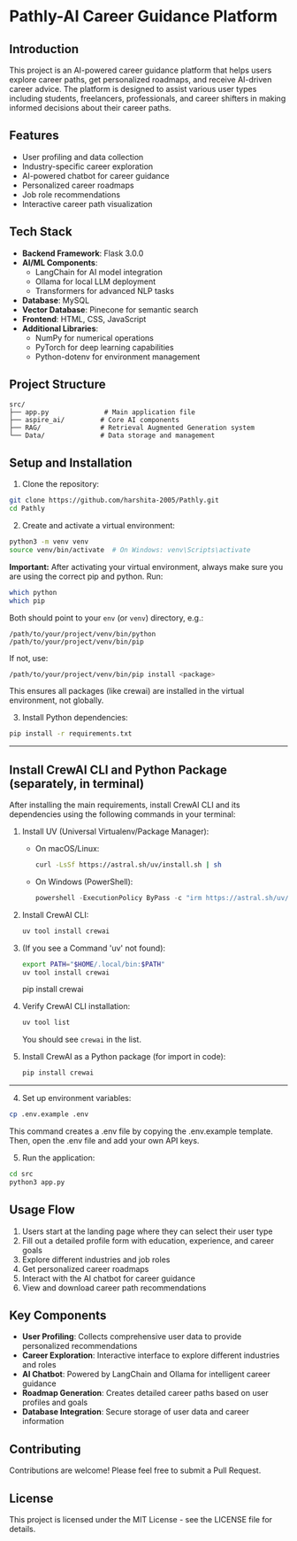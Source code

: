# Pathly-AI Career Guidance Platform

## Introduction
This project is an AI-powered career guidance platform that helps users explore career paths, get personalized roadmaps, and receive AI-driven career advice. The platform is designed to assist various user types including students, freelancers, professionals, and career shifters in making informed decisions about their career paths.

## Features
- User profiling and data collection
- Industry-specific career exploration
- AI-powered chatbot for career guidance
- Personalized career roadmaps
- Job role recommendations
- Interactive career path visualization

## Tech Stack
- **Backend Framework**: Flask 3.0.0
- **AI/ML Components**:
  - LangChain for AI model integration
  - Ollama for local LLM deployment
  - Transformers for advanced NLP tasks
- **Database**: MySQL
- **Vector Database**: Pinecone for semantic search
- **Frontend**: HTML, CSS, JavaScript
- **Additional Libraries**:
  - NumPy for numerical operations
  - PyTorch for deep learning capabilities
  - Python-dotenv for environment management

## Project Structure
```
src/
├── app.py              # Main application file
├── aspire_ai/         # Core AI components
├── RAG/               # Retrieval Augmented Generation system
└── Data/              # Data storage and management
```

## Setup and Installation

1. Clone the repository:
```bash
git clone https://github.com/harshita-2005/Pathly.git
cd Pathly
```

2. Create and activate a virtual environment:
```bash
python3 -m venv venv
source venv/bin/activate  # On Windows: venv\Scripts\activate
```

**Important:**
After activating your virtual environment, always make sure you are using the correct pip and python. Run:
```bash
which python
which pip
```
Both should point to your `env` (or `venv`) directory, e.g.:
```
/path/to/your/project/venv/bin/python
/path/to/your/project/venv/bin/pip
```
If not, use:
```bash
/path/to/your/project/venv/bin/pip install <package>
```
This ensures all packages (like crewai) are installed in the virtual environment, not globally.

3. Install Python dependencies:
```bash
pip install -r requirements.txt
```

---

## Install CrewAI CLI and Python Package (separately, in terminal)

After installing the main requirements, install CrewAI CLI and its dependencies using the following commands in your terminal:

1. Install UV (Universal Virtualenv/Package Manager):
   - On macOS/Linux:
     ```bash
     curl -LsSf https://astral.sh/uv/install.sh | sh
     ```
   - On Windows (PowerShell):
     ```powershell
     powershell -ExecutionPolicy ByPass -c "irm https://astral.sh/uv/install.ps1 | iex"
     ```

2. Install CrewAI CLI:
   ```bash
   uv tool install crewai
   ```

3. (If you see a Command 'uv' not found):
   ```bash
   export PATH="$HOME/.local/bin:$PATH"
   uv tool install crewai
   ```
     pip install crewai
4. Verify CrewAI CLI installation:
   ```bash
   uv tool list
   ```
   You should see `crewai` in the list.

6. Install CrewAI as a Python package (for import in code):
   ```bash
   pip install crewai
   ```


---

4. Set up environment variables:
```bash
cp .env.example .env
```
This command creates a .env file by copying the .env.example template.
Then, open the .env file and add your own API keys.

5. Run the application:
```bash
cd src
python3 app.py
```

## Usage Flow
1. Users start at the landing page where they can select their user type
2. Fill out a detailed profile form with education, experience, and career goals
3. Explore different industries and job roles
4. Get personalized career roadmaps
5. Interact with the AI chatbot for career guidance
6. View and download career path recommendations

## Key Components
- **User Profiling**: Collects comprehensive user data to provide personalized recommendations
- **Career Exploration**: Interactive interface to explore different industries and roles
- **AI Chatbot**: Powered by LangChain and Ollama for intelligent career guidance
- **Roadmap Generation**: Creates detailed career paths based on user profiles and goals
- **Database Integration**: Secure storage of user data and career information

## Contributing
Contributions are welcome! Please feel free to submit a Pull Request.

## License
This project is licensed under the MIT License - see the LICENSE file for details.
